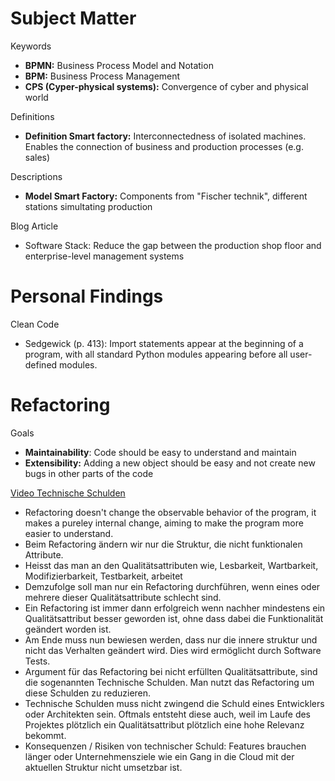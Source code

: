 # Subject Matter

Keywords

- **BPMN:** Business Process Model and Notation
- **BPM:** Business Process Management
- **CPS (Cyper-physical systems):** Convergence of cyber and physical world

Definitions

- **Definition Smart factory:** Interconnectedness of isolated machines. Enables the connection of business and production processes (e.g. sales)

Descriptions

- **Model Smart Factory:** Components from "Fischer technik", different stations simultating production

Blog Article

- Software Stack: Reduce the gap between the production shop floor and enterprise-level management systems

# Personal Findings
Clean Code
- Sedgewick (p. 413): Import statements appear at the beginning of a program, with all standard Python modules appearing before all user-defined modules.

# Refactoring

Goals

- **Maintainability**: Code should be easy to understand and maintain
- **Extensibility:** Adding a new object should be easy and not create new bugs in other parts of the code

[Video Technische Schulden](https://www.youtube.com/watch?v=hwkqHWpMQss)

- Refactoring doesn't change the observable behavior of the program, it makes a pureley internal change, aiming to make the program more easier to understand.
- Beim Refactoring ändern wir nur die Struktur, die nicht funktionalen Attribute. 
- Heisst das man an den Qualitätsattributen wie, Lesbarkeit, Wartbarkeit, Modifizierbarkeit, Testbarkeit, arbeitet
- Demzufolge soll man nur ein Refactoring durchführen, wenn eines oder mehrere dieser Qualitätsattribute schlecht sind.
- Ein Refactoring ist immer dann erfolgreich wenn nachher mindestens ein Qualitätsattribut besser geworden ist, ohne dass dabei die Funktionalität geändert worden ist.
- Am Ende muss nun bewiesen werden, dass nur die innere struktur und nicht das Verhalten geändert wird. Dies wird ermöglicht durch Software Tests.
- Argument für das Refactoring bei nicht erfüllten Qualitätsattribute, sind die sogenannten Technische Schulden. Man nutzt das Refactoring um diese Schulden zu reduzieren.
- Technische Schulden muss nicht zwingend die Schuld eines Entwicklers oder Architekten sein. Oftmals entsteht diese auch, weil im Laufe des Projektes plötzlich ein Qualitätsattribut plötzlich eine hohe Relevanz bekommt.
- Konsequenzen / Risiken von technischer Schuld: Features brauchen länger oder Unternehmensziele wie ein Gang in die Cloud mit der aktuellen Struktur nicht umsetzbar ist.
